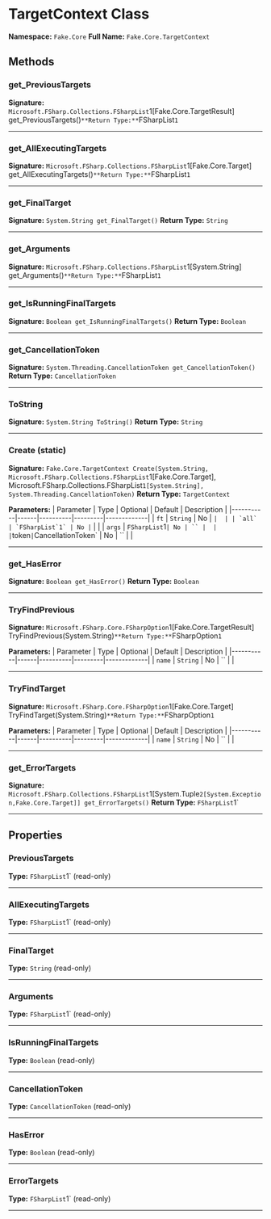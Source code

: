 # TargetContext Class

**Namespace:** `Fake.Core`
**Full Name:** `Fake.Core.TargetContext`

## Methods

### get_PreviousTargets

**Signature:** `Microsoft.FSharp.Collections.FSharpList`1[Fake.Core.TargetResult] get_PreviousTargets()`
**Return Type:** `FSharpList`1`

---

### get_AllExecutingTargets

**Signature:** `Microsoft.FSharp.Collections.FSharpList`1[Fake.Core.Target] get_AllExecutingTargets()`
**Return Type:** `FSharpList`1`

---

### get_FinalTarget

**Signature:** `System.String get_FinalTarget()`
**Return Type:** `String`

---

### get_Arguments

**Signature:** `Microsoft.FSharp.Collections.FSharpList`1[System.String] get_Arguments()`
**Return Type:** `FSharpList`1`

---

### get_IsRunningFinalTargets

**Signature:** `Boolean get_IsRunningFinalTargets()`
**Return Type:** `Boolean`

---

### get_CancellationToken

**Signature:** `System.Threading.CancellationToken get_CancellationToken()`
**Return Type:** `CancellationToken`

---

### ToString

**Signature:** `System.String ToString()`
**Return Type:** `String`

---

### Create (static)

**Signature:** `Fake.Core.TargetContext Create(System.String, Microsoft.FSharp.Collections.FSharpList`1[Fake.Core.Target], Microsoft.FSharp.Collections.FSharpList`1[System.String], System.Threading.CancellationToken)`
**Return Type:** `TargetContext`

**Parameters:**
| Parameter | Type | Optional | Default | Description |
|-----------|------|----------|---------|-------------|
| `ft` | `String` | No | `` |  |
| `all` | `FSharpList`1` | No | `` |  |
| `args` | `FSharpList`1` | No | `` |  |
| `token` | `CancellationToken` | No | `` |  |

---

### get_HasError

**Signature:** `Boolean get_HasError()`
**Return Type:** `Boolean`

---

### TryFindPrevious

**Signature:** `Microsoft.FSharp.Core.FSharpOption`1[Fake.Core.TargetResult] TryFindPrevious(System.String)`
**Return Type:** `FSharpOption`1`

**Parameters:**
| Parameter | Type | Optional | Default | Description |
|-----------|------|----------|---------|-------------|
| `name` | `String` | No | `` |  |

---

### TryFindTarget

**Signature:** `Microsoft.FSharp.Core.FSharpOption`1[Fake.Core.Target] TryFindTarget(System.String)`
**Return Type:** `FSharpOption`1`

**Parameters:**
| Parameter | Type | Optional | Default | Description |
|-----------|------|----------|---------|-------------|
| `name` | `String` | No | `` |  |

---

### get_ErrorTargets

**Signature:** `Microsoft.FSharp.Collections.FSharpList`1[System.Tuple`2[System.Exception,Fake.Core.Target]] get_ErrorTargets()`
**Return Type:** `FSharpList`1`

---

## Properties

### PreviousTargets

**Type:** `FSharpList`1` (read-only)

---

### AllExecutingTargets

**Type:** `FSharpList`1` (read-only)

---

### FinalTarget

**Type:** `String` (read-only)

---

### Arguments

**Type:** `FSharpList`1` (read-only)

---

### IsRunningFinalTargets

**Type:** `Boolean` (read-only)

---

### CancellationToken

**Type:** `CancellationToken` (read-only)

---

### HasError

**Type:** `Boolean` (read-only)

---

### ErrorTargets

**Type:** `FSharpList`1` (read-only)

---